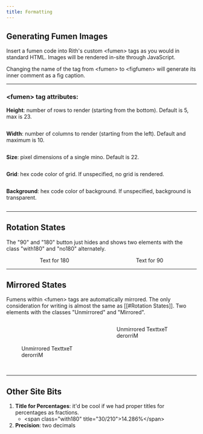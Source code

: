 ```yaml
---
title: Formatting
---
```

## Generating Fumen Images
Insert a fumen code into Rith's custom \<fumen> tags as you would in standard HTML. Images will be rendered in-site through JavaScript.

Changing the name of the tag from \<fumen> to \<figfumen> will generate its inner comment as a fig caption.
___
### \<fumen> tag attributes:
**Height**: number of rows to render (starting from the bottom). Default is 5, max is 23.
<div style="display: flex; justify-content: space-around;">
<fumen src="v115@9gBtDewhilwwBtCewhglRpxwR4Bewhg0RpwwR4Cewh?i0JeAgH" height = '15'>
</div>

**Width**: number of columns to render (starting from the left). Default and maximum is 10.
<div style="display: flex; justify-content: space-around;">
<fumen src="v115@9gBtDewhilwwBtCewhglRpxwR4Bewhg0RpwwR4Cewh?i0JeAgH" width = '4'>
</div>

**Size**: pixel dimensions of a single mino. Default is 22.
<div style="display: flex; justify-content: space-around;">
<fumen src="v115@9gBtDewhilwwBtCewhglRpxwR4Bewhg0RpwwR4Cewh?i0JeAgH" size = '23'>
</div>

**Grid**: hex code color of grid. If unspecified, no grid is rendered.
<div style="display: flex; justify-content: space-around;">
<fumen src="v115@9gBtDewhilwwBtCewhglRpxwR4Bewhg0RpwwR4Cewh?i0JeAgH" grid = '#00FFFF'>
</div>

**Background**: hex code color of background. If unspecified, background is transparent.
<div style="display: flex; justify-content: space-around;">
<fumen src="v115@9gBtDewhilwwBtCewhglRpxwR4Bewhg0RpwwR4Cewh?i0JeAgH" background = '#00FFFF'>
</div>

___
## Rotation States
The "90" and "180" button just hides and shows two elements with the class "with180" and "no180" alternately.
<div style="display: flex; justify-content: space-around;">
	<span class="with180">Text for 180</span>
	<span class="no180">Text for 90</span>
</div>

___
## Mirrored States
Fumens within \<fumen> tags are automatically mirrored. The only consideration for writing is almost the same as [[#Rotation States]]. Two elements with the classes "Unmirrored" and "Mirrored".

<div style="display: flex; justify-content: space-around;">
	<figure><br>
		<fumen src="v115@9gBtDewhilwwBtCewhglRpxwR4Bewhg0RpwwR4Cewh?i0JeAgH"><br>
		<figcaption><br>
			<span class="Unmirrored">Unmirrored Text</span><span class="Mirrored">txeT derorriM</span><br>
		</figcaption><br>
	</figure>
	<figure>
		<fumen src="v115@9gBtDewhilwwBtCewhglRpxwR4Bewhg0RpwwR4Cewh?i0JeAgH">
		<figcaption>
			<span class="Unmirrored">Unmirrored Text</span><span class="Mirrored">txeT derorriM</span>
		</figcaption>
	</figure>
</div>

___
## Other Site Bits
1. **Title for Percentages**: it'd be cool if we had proper titles for percentages as fractions.
	- \<span class="with180" title="30/210">14.286%\</span>
2. **Precision**: two decimals